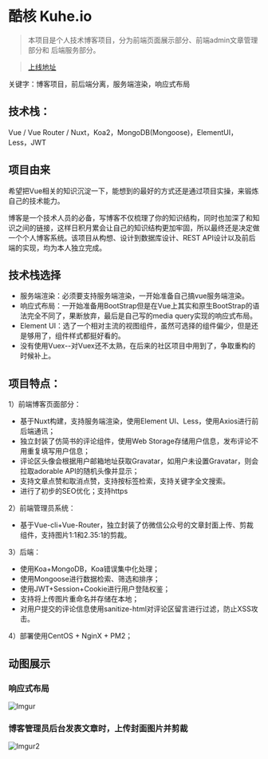 # 酷核 Kuhe.io

> 本项目是个人技术博客项目，分为前端页面展示部分、前端admin文章管理部分和 后端服务部分。

> [上线地址](https://kuhe.io)

关键字：博客项目，前后端分离，服务端渲染，响应式布局

##  技术栈：

Vue / Vue Router / Nuxt，Koa2，MongoDB(Mongoose)，ElementUI，Less，JWT

## 项目由来

希望把Vue相关的知识沉淀一下，能想到的最好的方式还是通过项目实操，来锻炼自己的技术能力。

博客是一个技术人员的必备，写博客不仅梳理了你的知识结构，同时也加深了和知识之间的链接，这样日积月累会让自己的知识结构更加牢固，所以最终还是决定做一个个人博客系统。该项目从构想、设计到数据库设计、REST API设计以及前后端的实现，均为本人独立完成。

##  技术栈选择

- 服务端渲染：必须要支持服务端渲染，一开始准备自己搞vue服务端渲染。
- 响应式布局：一开始准备用BootStrap但是在Vue上其实和原生BootStrap的语法完全不同了，果断放弃，最后是自己写的media query实现的响应式布局。
- Element UI：选了一个相对主流的视图组件，虽然可选择的组件偏少，但是还是够用了，组件样式都挺好看的。
- 没有使用Vuex--对Vuex还不太熟，在后来的社区项目中用到了，争取重构的时候补上。

## 项目特点：

1）前端博客页面部分：

- 基于Nuxt构建，支持服务端渲染，使用Element UI、Less，使用Axios进行前后端通讯；
- 独立封装了仿简书的评论组件，使用Web Storage存储用户信息，发布评论不用重复填写用户信息；
- 评论区头像会根据用户邮箱地址获取Gravatar，如用户未设置Gravatar，则会拉取adorable API的随机头像并显示；
- 支持文章点赞和取消点赞，支持按标签检索，支持关键字全文搜索。
- 进行了初步的SEO优化；支持https

2）前端管理员系统：

- 基于Vue-cli+Vue-Router，独立封装了仿微信公众号的文章封面上传、剪裁组件，支持图片1:1和2.35:1的剪裁。

3）后端：

- 使用Koa+MongoDB，Koa错误集中化处理；
- 使用Mongoose进行数据检索、筛选和排序；
- 使用JWT+Session+Cookie进行用户登陆权鉴；
- 支持将上传图片重命名并存储在本地；
- 对用户提交的评论信息使用sanitize-html对评论区留言进行过滤，防止XSS攻击。

4）部署使用CentOS + NginX + PM2；

## 动图展示

### 响应式布局
![Imgur](https://i.imgur.com/GR7dfed.gif)

### 博客管理员后台发表文章时，上传封面图片并剪裁
![Imgur2](https://i.imgur.com/NloO5ut.gif)

